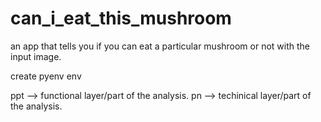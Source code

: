 # can_i_eat_this_mushroom
an app that tells you if you can eat a particular mushroom or not with the input image.

create pyenv env


ppt --> functional layer/part of the analysis.
pn --> techinical layer/part of the analysis.